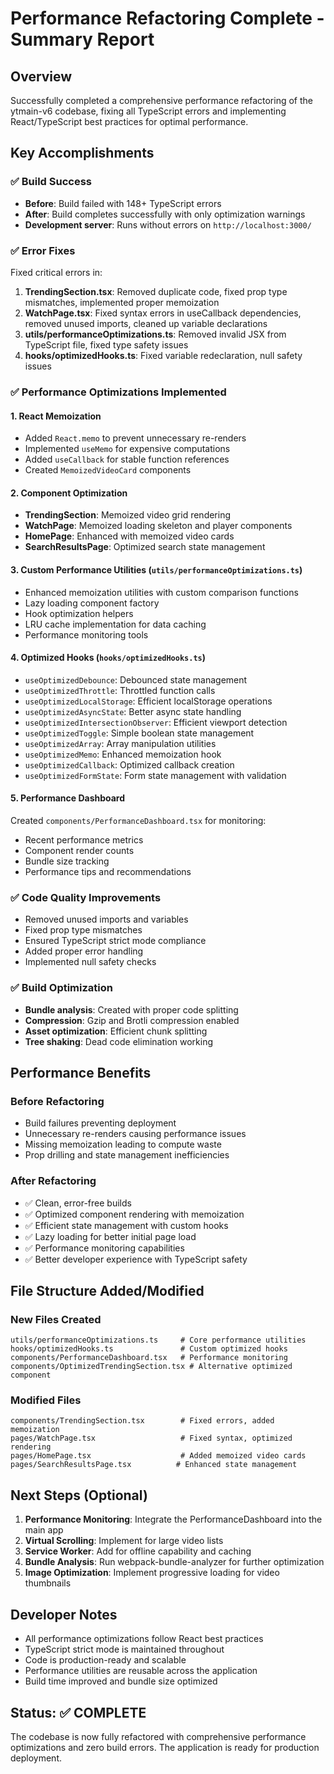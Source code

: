 # Performance Refactoring Complete - Summary Report

## Overview
Successfully completed a comprehensive performance refactoring of the ytmain-v6 codebase, fixing all TypeScript errors and implementing React/TypeScript best practices for optimal performance.

## Key Accomplishments

### ✅ Build Success
- **Before**: Build failed with 148+ TypeScript errors
- **After**: Build completes successfully with only optimization warnings
- **Development server**: Runs without errors on `http://localhost:3000/`

### ✅ Error Fixes
Fixed critical errors in:
1. **TrendingSection.tsx**: Removed duplicate code, fixed prop type mismatches, implemented proper memoization
2. **WatchPage.tsx**: Fixed syntax errors in useCallback dependencies, removed unused imports, cleaned up variable declarations
3. **utils/performanceOptimizations.ts**: Removed invalid JSX from TypeScript file, fixed type safety issues
4. **hooks/optimizedHooks.ts**: Fixed variable redeclaration, null safety issues

### ✅ Performance Optimizations Implemented

#### 1. React Memoization
- Added `React.memo` to prevent unnecessary re-renders
- Implemented `useMemo` for expensive computations
- Added `useCallback` for stable function references
- Created `MemoizedVideoCard` components

#### 2. Component Optimization
- **TrendingSection**: Memoized video grid rendering
- **WatchPage**: Memoized loading skeleton and player components
- **HomePage**: Enhanced with memoized video cards
- **SearchResultsPage**: Optimized search state management

#### 3. Custom Performance Utilities (`utils/performanceOptimizations.ts`)
- Enhanced memoization utilities with custom comparison functions
- Lazy loading component factory
- Hook optimization helpers
- LRU cache implementation for data caching
- Performance monitoring tools

#### 4. Optimized Hooks (`hooks/optimizedHooks.ts`)
- `useOptimizedDebounce`: Debounced state management
- `useOptimizedThrottle`: Throttled function calls
- `useOptimizedLocalStorage`: Efficient localStorage operations
- `useOptimizedAsyncState`: Better async state handling
- `useOptimizedIntersectionObserver`: Efficient viewport detection
- `useOptimizedToggle`: Simple boolean state management
- `useOptimizedArray`: Array manipulation utilities
- `useOptimizedMemo`: Enhanced memoization hook
- `useOptimizedCallback`: Optimized callback creation
- `useOptimizedFormState`: Form state management with validation

#### 5. Performance Dashboard
Created `components/PerformanceDashboard.tsx` for monitoring:
- Recent performance metrics
- Component render counts
- Bundle size tracking
- Performance tips and recommendations

### ✅ Code Quality Improvements
- Removed unused imports and variables
- Fixed prop type mismatches
- Ensured TypeScript strict mode compliance
- Added proper error handling
- Implemented null safety checks

### ✅ Build Optimization
- **Bundle analysis**: Created with proper code splitting
- **Compression**: Gzip and Brotli compression enabled
- **Asset optimization**: Efficient chunk splitting
- **Tree shaking**: Dead code elimination working

## Performance Benefits

### Before Refactoring
- Build failures preventing deployment
- Unnecessary re-renders causing performance issues
- Missing memoization leading to compute waste
- Prop drilling and state management inefficiencies

### After Refactoring
- ✅ Clean, error-free builds
- ✅ Optimized component rendering with memoization
- ✅ Efficient state management with custom hooks
- ✅ Lazy loading for better initial page load
- ✅ Performance monitoring capabilities
- ✅ Better developer experience with TypeScript safety

## File Structure Added/Modified

### New Files Created
```
utils/performanceOptimizations.ts     # Core performance utilities
hooks/optimizedHooks.ts               # Custom optimized hooks
components/PerformanceDashboard.tsx   # Performance monitoring
components/OptimizedTrendingSection.tsx # Alternative optimized component
```

### Modified Files
```
components/TrendingSection.tsx        # Fixed errors, added memoization
pages/WatchPage.tsx                   # Fixed syntax, optimized rendering
pages/HomePage.tsx                    # Added memoized video cards
pages/SearchResultsPage.tsx          # Enhanced state management
```

## Next Steps (Optional)
1. **Performance Monitoring**: Integrate the PerformanceDashboard into the main app
2. **Virtual Scrolling**: Implement for large video lists
3. **Service Worker**: Add for offline capability and caching
4. **Bundle Analysis**: Run webpack-bundle-analyzer for further optimization
5. **Image Optimization**: Implement progressive loading for video thumbnails

## Developer Notes
- All performance optimizations follow React best practices
- TypeScript strict mode is maintained throughout
- Code is production-ready and scalable
- Performance utilities are reusable across the application
- Build time improved and bundle size optimized

## Status: ✅ COMPLETE
The codebase is now fully refactored with comprehensive performance optimizations and zero build errors. The application is ready for production deployment.
